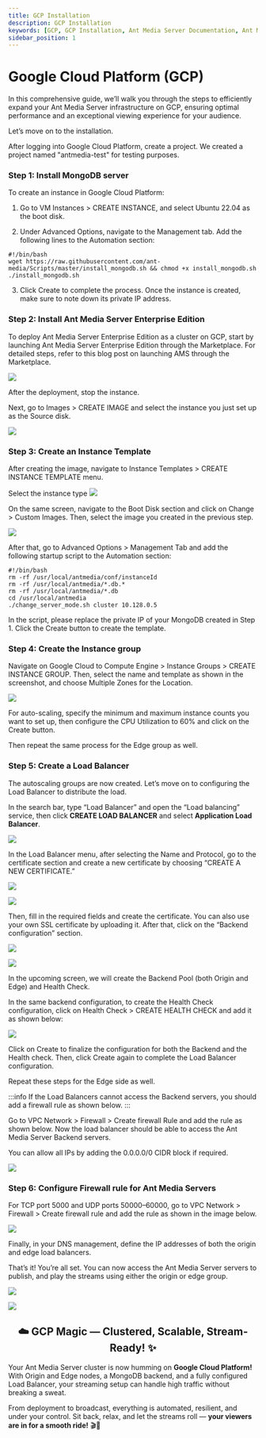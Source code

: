 ```yaml
---
title: GCP Installation 
description: GCP Installation
keywords: [GCP, GCP Installation, Ant Media Server Documentation, Ant Media Server Tutorials, Google Cloud Platform installation]
sidebar_position: 1
---
```


# Google Cloud Platform (GCP)

In this comprehensive guide, we’ll walk you through the steps to efficiently expand your Ant Media Server infrastructure on GCP, ensuring optimal performance and an exceptional viewing experience for your audience.

Let’s move on to the installation.

After logging into Google Cloud Platform, create a project. We created a project named "antmedia-test" for testing purposes.

### Step 1: Install MongoDB server

To create an instance in Google Cloud Platform:

1. Go to VM Instances > CREATE INSTANCE, and select Ubuntu 22.04 as the boot disk.

2. Under Advanced Options, navigate to the Management tab. Add the following lines to the Automation section:

```shell
#!/bin/bash
wget https://raw.githubusercontent.com/ant-media/Scripts/master/install_mongodb.sh && chmod +x install_mongodb.sh
./install_mongodb.sh
```

3. Click Create to complete the process. Once the instance is created, make sure to note down its private IP address.

### Step 2: Install Ant Media Server Enterprise Edition

To deploy Ant Media Server Enterprise Edition as a cluster on GCP, start by launching Ant Media Server Enterprise Edition through the Marketplace. For detailed steps, refer to this blog post on launching AMS through the Marketplace.

![](@site/static/img/gcp-installation/antmedia-gcp-marketplace-image-one.png)

After the deployment, stop the instance.

Next, go to Images > CREATE IMAGE and select the instance you just set up as the Source disk.

![](@site/static/img/gcp-installation/antmedia-gcp-marketplace-image-two-1024x496.png)

### Step 3: Create an Instance Template

After creating the image, navigate to Instance Templates > CREATE INSTANCE TEMPLATE menu.

Select the instance type
![](@site/static/img/gcp-installation/antmedia-gcp-marketplace-image-three.png)

On the same screen, navigate to the Boot Disk section and click on Change > Custom Images. Then, select the image you created in the previous step.

![](@site/static/img/gcp-installation/antmedia-gcp-marketplace-image-four.png)

After that, go to Advanced Options > Management Tab and add the following startup script to the Automation section:

```shell
#!/bin/bash
rm -rf /usr/local/antmedia/conf/instanceId
rm -rf /usr/local/antmedia/*.db.*
rm -rf /usr/local/antmedia/*.db
cd /usr/local/antmedia
./change_server_mode.sh cluster 10.128.0.5
```

In the script, please replace the private IP of your MongoDB created in Step 1. Click the Create button to create the template.

### Step 4: Create the Instance group

Navigate on Google Cloud to Compute Engine > Instance Groups > CREATE INSTANCE GROUP. Then, select the name and template as shown in the screenshot, and choose Multiple Zones for the Location.

![](@site/static/img/gcp-installation/antmedia-gcp-marketplace-image-five.png)

For auto-scaling, specify the minimum and maximum instance counts you want to set up, then configure the CPU Utilization to 60% and click on the Create button.

Then repeat the same process for the Edge group as well.

### Step 5: Create a Load Balancer

The autoscaling groups are now created. Let’s move on to configuring the Load Balancer to distribute the load.

In the search bar, type “Load Balancer” and open the “Load balancing” service, then click **CREATE LOAD BALANCER** and select **Application Load Balancer**.

![](@site/static/img/gcp-installation/antmedia-gcp-marketplace-image-six.png)

In the Load Balancer menu, after selecting the Name and Protocol, go to the certificate section and create a new certificate by choosing “CREATE A NEW CERTIFICATE.”

![](@site/static/img/gcp-installation/antmedia-gcp-marketplace-image-seven.png)

![](@site/static/img/gcp-installation/antmedia-gcp-marketplace-image-eight.png)

Then, fill in the required fields and create the certificate. You can also use your own SSL certificate by uploading it. After that, click on the “Backend configuration” section.

![](@site/static/img/gcp-installation/antmedia-gcp-marketplace-image-nine.png)

![](@site/static/img/gcp-installation/antmedia-gcp-marketplace-image-ten.png)

In the upcoming screen, we will create the Backend Pool (both Origin and Edge) and Health Check.

In the same backend configuration, to create the Health Check configuration, click on Health Check > CREATE HEALTH CHECK and add it as shown below:

![](@site/static/img/gcp-installation/antmedia-gcp-marketplace-image-eleven.png)

Click on Create to finalize the configuration for both the Backend and the Health check. Then, click Create again to complete the Load Balancer configuration.

Repeat these steps for the Edge side as well.

:::info
If the Load Balancers cannot access the Backend servers, you should add a firewall rule as shown below.
:::

Go to VPC Network > Firewall > Create firewall Rule and add the rule as shown below. Now the load balancer should be able to access the Ant Media Server Backend servers.

You can allow all IPs by adding the 0.0.0.0/0 CIDR block if required.

![](@site/static/img/gcp-installation/antmedia-gcp-marketplace-image-twelve.png)

### Step 6: Configure Firewall rule for Ant Media Servers

For TCP port 5000 and UDP ports 50000–60000, go to VPC Network > Firewall > Create firewall rule and add the rule as shown in the image below.

![](@site/static/img/gcp-installation/antmedia-gcp-marketplace-image-thirteen.png)

Finally, in your DNS management, define the IP addresses of both the origin and edge load balancers.

That’s it! You’re all set. You can now access the Ant Media Server servers to publish, and play the streams using either the origin or edge group.

![](@site/static/img/gcp-installation/antmedia-gcp-marketplace-image-fourteen.png)


![](@site/static/img/gcp-installation/antmedia-gcp-marketplace-image-fifteen.png)


<div align="center">
  <h2> ☁️ GCP Magic — Clustered, Scalable, Stream-Ready! ✨ </h2>
</div>

Your Ant Media Server cluster is now humming on **Google Cloud Platform!** With Origin and Edge nodes, a MongoDB backend, and a fully configured Load Balancer, your streaming setup can handle high traffic without breaking a sweat.

From deployment to broadcast, everything is automated, resilient, and under your control. Sit back, relax, and let the streams roll — **your viewers are in for a smooth ride!** 🎬🚀

